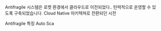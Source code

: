 Antifragile
시스템은 로켓 환경에서 클라우드로 이전되었다..
탄력적으로 운영할 수 있도록 구축되었습니다.
Cloud Native 아키텍쳐로 전환되던 시전

Antifragile 특징
Auto Sca